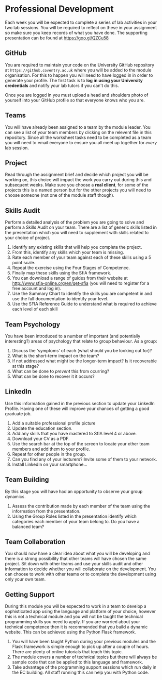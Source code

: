 # Professional Development

Each week you will be expected to complete a series of lab activities in your two lab sessions. You will be required to reflect on these in your assignment so make sure you keep records of what you have done. The supporting presentation can be found at https://goo.gl/QZCu58

## GitHub
You are required to maintain your code on the University GitHub repository at `https://github.coventry.ac.uk` where you will be added to the module organisation. For this to happen you will need to have logged in in order to generate your profile. The first task is to **log in using your University credentials** and notify your lab tutors if you can't do this.

Once you are logged in you must upload a head and shoulders photo of yourself into your GitHub profile so that everyone knows who you are.

## Teams
You will have already been assigned to a team by the module leader. You can see a list of your team members by clicking on the relevent file in this repository. Since all the worksheet tasks need to be completed as a team you will need to email everyone to ensure you all meet up together for _every_ lab session.

## Project
Read through the assignment brief and decide which project you will be working on, this choice will impact the work you carry out during this and subsequent weeks. Make sure you choose a **real client**, for some of the projects this is a named person but for the other projects you will need to choose someone (not one of the module staff though).

## Skills Audit
Perform a detailed analysis of the problem you are going to solve and perform a Skills Audit on your team. There are a list of generic skills listed in the presentation which you will need to supplement with skills related to your choice of project.

1. Identify any existing skills that will help you complete the project.
2. From this, identify any skills which your team is missing.
3. Rate each member of your team against each of these skills using a 5 point scale.
4. Repeat the exercise using the Four Stages of Competence.
5. Finally map these skills using the SfiA framework.
  1. You can download a range of guides from their website at http://www.sfia-online.org/en/get-sfia (you will need to register for a free account and log in).
  2. Use the Summary Chart to identify the skills you are competent in and use the full documentation to identify your level.
  3. Use the SFIA Reference Guide to understand what is required to achieve each level of each skill

## Team Psychology

You have been introduced to a number of important (and potentially interesting?) areas of psychology that relate to group behaviour. As a group:

1. Discuss the 'symptoms' of each (what should you be looking out for)?
2. What is the short-term impact on the team?
3. If not addressed what might be the longer-term impact? Is it recoverable at this stage?
4. What can be done to _prevent_ this from ocurring?
5. What can be done to recover it it occurs?

## LinkedIn
Use this information gained in the previous section to update your LinkedIn Profile. Having one of these will improve your chances of getting a good graduate job.

1. Add a suitable professional profile picture
2. Update the education section.
3. Add any skills that you have mastered to SfIA level 4 or above.
4. Download your CV as a PDF.
5. Use the search bar at the top of the screen to locate your other team members and add them to your profile.
6. Repeat for other people in the group.
7. Can you find any of your lecturers? Invite some of them to your network.
8. Install LinkedIn on your smartphone...

## Team Building
By this stage you will have had an opportunity to observe your group dynamics.

1. Assess the contribution made by each member of the team using the information from the presentation.
2. Using the Group Roles listed in the presentation identify which categories each member of your team belong to. Do you have a balanced team?

## Team Collaboration
You should now have a clear idea about what you will be developing and there is a strong possibility that other teams will have chosen the same project. Sit down with other teams and use your skills audit and other information to decide whether you will collaborate on the development. You can choose to work with other teams or to complete the development using only your own team.

## Getting Support
During this module you will be expected to work in a team to develop a sophisticated app using the language and platform of your choice, however this is not a technical module and you will not be taught the technical programming skills you need to apply.
If you are worried about your technical competence then it is recommended that you build a dynamic website. This can be achieved using the Python Flask framework. 

1. You will have been taught Python during your previous modules and the Flask framework is simple enough to pick up after a couple of hours. There are plenty of online tutorials that teach this topic.
2. The module covers a number of technical topics but there will always be sample code that can be applied to this language and framework.
3. Take advantage of the programming support sessions which run daily in the EC building. All staff running this can help you with Python code.
